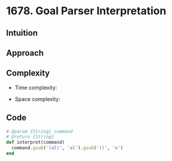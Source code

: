 # 1678. Goal Parser Interpretation

## Intuition

## Approach
<!-- Describe your approach to solving the problem. -->

## Complexity

- Time complexity:
<!-- Add your time complexity here, e.g. $$O(n)$$ -->

- Space complexity:
<!-- Add your space complexity here, e.g. $$O(n)$$ -->

## Code

```ruby
# @param {String} command
# @return {String}
def interpret(command)
  command.gsub('(al)', 'al').gsub('()', 'o')
end
```
